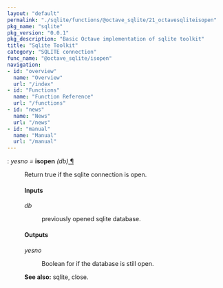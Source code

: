 ```yaml
---
layout: "default"
permalink: "./sqlite/functions/@octave_sqlite/21_octavesqliteisopen"
pkg_name: "sqlite"
pkg_version: "0.0.1"
pkg_description: "Basic Octave implementation of sqlite toolkit"
title: "Sqlite Toolkit"
category: "SQLITE connection"
func_name: "@octave_sqlite/isopen"
navigation:
- id: "overview"
  name: "Overview"
  url: "/index"
- id: "Functions"
  name: "Function Reference"
  url: "/functions"
- id: "news"
  name: "News"
  url: "/news"
- id: "manual"
  name: "Manual"
  url: "/manual"
---
```

<dl class="def">
<dt id="index-isopen"><span class="category">: </span><span><em><var>yesno</var> =</em> <strong>isopen</strong> <em>(<var>db</var>)</em><a href='#index-isopen' class='copiable-anchor'> &para;</a></span></dt>
<dd><p>Return true if the sqlite connection is open.
</p>
<span id="Inputs"></span><h4 class="subsubheading">Inputs</h4>
<dl compact="compact">
<dt><span><var>db</var></span></dt>
<dd><p>previously opened sqlite database.
 </p></dd>
</dl>

<span id="Outputs"></span><h4 class="subsubheading">Outputs</h4>
<dl compact="compact">
<dt><span><var>yesno</var></span></dt>
<dd><p>Boolean for if the database is still open.
 </p></dd>
</dl>


<p><strong>See also:</strong> sqlite, close.
 </p></dd></dl>